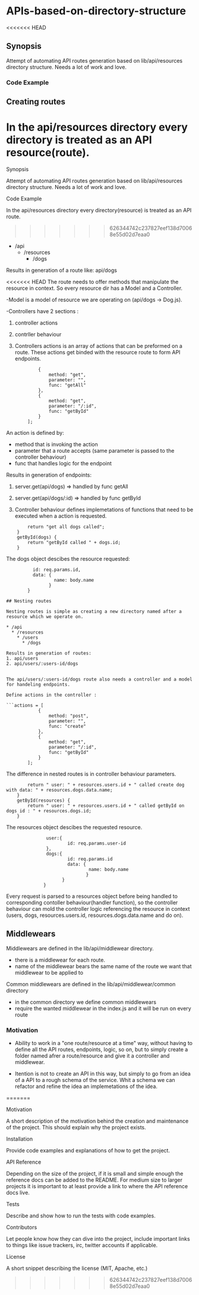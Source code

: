 # APIs-based-on-directory-structure

<<<<<<< HEAD

## Synopsis

Attempt of automating API routes generation based on lib/api/resources directory structure. Needs a lot of work and love.

### Code Example

## Creating routes

In the api/resources directory every directory is treated as an API resource(route).
=======
Synopsis

Attempt of automating API routes generation based on lib/api/resources directory structure. Needs a lot of work and love.

Code Example

In the api/resources directory every directory(resource) is treated as an API route.
>>>>>>> 626344742c237827eef138d70068e55d02d7eaa0

* /api
  * /resources
    * /dogs

Results in generation of a route like: api/dogs

<<<<<<< HEAD
The route needs to offer methods that manipulate the resource in context. So every resource dir has a Model and a Controller.

-Model is a model of resource we are operating on (api/dogs -> Dog.js). 

-Controllers have 2 sections :
1. controller actions
2. contrller behaviour 

1. Controllers actions is an array of actions that can be preformed on a route. These actions get binded with the resource route to form API endpoints.

```actions = [
            {
                method: "get",
                parameter: "",
                func: "getAll"
            },
            {
                method: "get",
                parameter: "/:id",
                func: "getById"
            }
        ];
```

An action is defined by:
* method that is invoking the action
* parameter that a route accepts (same parameter is passed to the controller behaviour)
* func that handles logic for the endpoint

Results in generation of endpoints:
1. server.get(api/dogs) => handled by func getAll
2. server.get(api/dogs/:id) => handled by func getById



2. Controller behaviour defines implemetations of functions that need to be executed when a action is requested. 

```getAll() {
        return "get all dogs called";
    }
    getById(dogs) {
        return "getById called " + dogs.id;
    }
```

The dogs object descibes the resource requested:

```dogs:{
          id: req.params.id,
          data: {
                  name: body.name             
                }        
        }

## Nesting routes

Nesting routes is simple as creating a new directory named after a resource which we operate on.

* /api
  * /resources
    * /users
      * /dogs

Results in generation of routes: 
1. api/users 
2. api/users/:users-id/dogs


The api/users/:users-id/dogs route also needs a controller and a model for handeling endpoints. 

Define actions in the controller :

```actions = [
            {
                method: "post",
                parameter: "",
                func: "create"
            },
            {
                method: "get",
                parameter: "/:id",
                func: "getById"
            }
        ];
```
The difference in nested routes is in controller behaviour parameters.

``` create(resources) {
        return " user: " + resources.users.id + " called create dog with data: " + resources.dogs.data.name;
    }
    getById(resources) {
        return " user: " + resources.users.id + " called getById on dogs id : " + resources.dogs.id;
    }
```
The resources object descibes the requested resource.

 ```resources {
                user:{
                        id: req.params.user-id
                },  
                dogs:{
                        id: req.params.id
                        data: {
                                name: body.name             
                               }        
                      }
               }
``` 

Every request is parsed to a resources object before being handled to corresponding contoller behaviour(handler function),
so the controller behaviour can mold the controller logic referencing the resource in context (users, dogs, resources.users.id, resources.dogs.data.name and do on). 

## Middlewears

Middlewears are defined in the lib/api/middlewear directory.

* there is a middlewear for each route.
* name of the middlewear bears the same name of the route we want that middlewear to be applied to

Common middlewears are defined in the lib/api/middlewear/common directory

* in the common directory we define common middlewears
* require the wanted middlewear in the index.js and it will be run on every route

### Motivation

* Ability to work in a "one route/resource at a time" way, without having to define all the API routes, endpoints, logic, so on, but to simply
create a folder named afrer a route/resource and give it a controller and middlewear.

* Itention is not to create an API in this way, but simply to go from an idea of a API to a rough schema of the service.
Whit a schema we can refactor and refine the idea an implemetations of the idea.   



=======



Motivation

A short description of the motivation behind the creation and maintenance of the project. This should explain why the project exists.

Installation

Provide code examples and explanations of how to get the project.

API Reference

Depending on the size of the project, if it is small and simple enough the reference docs can be added to the README. For medium size to larger projects it is important to at least provide a link to where the API reference docs live.

Tests

Describe and show how to run the tests with code examples.

Contributors

Let people know how they can dive into the project, include important links to things like issue trackers, irc, twitter accounts if applicable.

License

A short snippet describing the license (MIT, Apache, etc.)
>>>>>>> 626344742c237827eef138d70068e55d02d7eaa0

          

